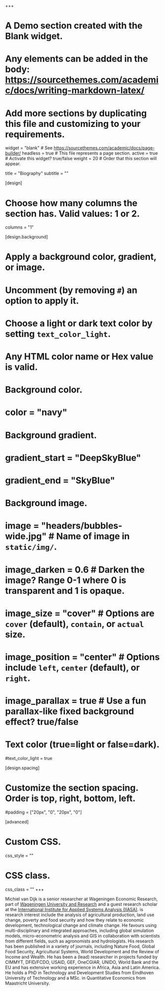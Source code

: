 +++
# A Demo section created with the Blank widget.
# Any elements can be added in the body: https://sourcethemes.com/academic/docs/writing-markdown-latex/
# Add more sections by duplicating this file and customizing to your requirements.

widget = "blank"  # See https://sourcethemes.com/academic/docs/page-builder/
headless = true  # This file represents a page section.
active = true  # Activate this widget? true/false
weight = 20  # Order that this section will appear.

title = "Biography"
subtitle = ""

[design]
  # Choose how many columns the section has. Valid values: 1 or 2.
  columns = "1"

[design.background]
  # Apply a background color, gradient, or image.
  #   Uncomment (by removing `#`) an option to apply it.
  #   Choose a light or dark text color by setting `text_color_light`.
  #   Any HTML color name or Hex value is valid.

  # Background color.
  # color = "navy"
  
  # Background gradient.
  # gradient_start = "DeepSkyBlue"
  # gradient_end = "SkyBlue"
  
  # Background image.
  # image = "headers/bubbles-wide.jpg"  # Name of image in `static/img/`.
  # image_darken = 0.6  # Darken the image? Range 0-1 where 0 is transparent and 1 is opaque.
  # image_size = "cover"  #  Options are `cover` (default), `contain`, or `actual` size.
  # image_position = "center"  # Options include `left`, `center` (default), or `right`.
  # image_parallax = true  # Use a fun parallax-like fixed background effect? true/false

  # Text color (true=light or false=dark).
  #text_color_light = true

[design.spacing]
  # Customize the section spacing. Order is top, right, bottom, left.
  #padding = ["20px", "0", "20px", "0"]

[advanced]
 # Custom CSS. 
 css_style = ""
 
 # CSS class.
 css_class = ""
+++

Michiel van Dijk is a senior researcher at Wageningen Economic Research, part of [Wageningen University and Research](www.wur.nl) and a guest research scholar at the [International Institute for Applied Systems Analysis (IIASA)](https://iiasa.ac.at/). is research interest include the analysis of agricultural production, land use change, poverty and food security and how they relate to economic development, technological change and climate change. He favours using multi-disciplinary and integrated approaches, including global simulation models, micro-econometric analysis and GIS in collaboration with scientists from different fields, such as agronomists and hydrologists. His research has been published in a variety of journals, including Nature Food, Global Food Security, Agricultural Systems, World Development and the Review of Income and Wealth. He has been a (lead) researcher in projects funded by CIMMYT, DFID/FCDO, USAID, GEF, OneCGIAR, UNIDO, World Bank and the EU and has extensive working experience in Africa, Asia and Latin America. He holds a PhD in Technology and Development Studies from Eindhoven University of Technology and a MSc. in Quantitative Economics from Maastricht University.

